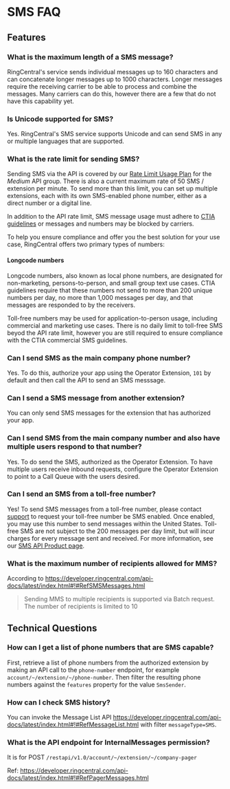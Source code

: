 # SMS FAQ

## Features

### What is the maximum length of a SMS message?

RingCentral's service sends individual messages up to 160 characters and can concatenate longer messages up to 1000 characters. Longer messages require the receiving carrier to be able to process and combine the messages. Many carriers can do this, however there are a few that do not have this capability yet.

### Is Unicode supported for SMS?

Yes. RingCentral's SMS service supports Unicode and can send SMS in any or multiple languages that are supported.

### What is the rate limit for sending SMS?

Sending SMS via the API is covered by our [Rate Limit Usage Plan](https://developer.ringcentral.com/api-docs/latest/index.html#!#APIRateLimits.html) for the *Medium* API group. There is also a current maximum rate of 50 SMS / extension per minute. To send more than this limit, you can set up multiple extensions, each with its own SMS-enabled phone number, either as a direct number or a digital line.

In addition to the API rate limit, SMS message usage must adhere to [CTIA guidelines](https://www.ctia.org/the-wireless-industry/industry-commitments/messaging-interoperability-sms-mms) or messages and numbers may be blocked by carriers.  

To help you ensure compliance and offer you the best solution for your use case, RingCentral offers two primary types of numbers:

#### Longcode numbers
Longcode numbers, also known as local phone numbers, are designated for non-marketing, persons-to-person, and small group text use cases.  CTIA guidelines require that these numbers not send to more than 200 unique numbers per day, no more than 1,000 messages per day, and that messages are responded to by the receivers.

Toll-free numbers may be used for application-to-person usage, including commercial and marketing use cases.  There is no daily limit to toll-free SMS beyod the API rate limit, however you are still required to ensure compliance with the CTIA commercial SMS guidelines.

### Can I send SMS as the main company phone number?

Yes. To do this, authorize your app using the Operator Extension, `101` by default and then call the API to send an SMS messsage.

### Can I send a SMS message from another extension?

You can only send SMS messages for the extension that has authorized your app.

### Can I send SMS from the main company number and also have multiple users respond to that number?

Yes. To do send the SMS, authorized as the Operator Extension. To have multiple users receive inbound requests, configure the Operator Extension to point to a Call Queue with the users desired.

### Can I send an SMS from a toll-free number?

Yes!  To send SMS messages from a toll-free number, please contact [support](https://support.ringcentral.com/s/?language=en_US) to request your toll-free number be SMS enabled.  Once enabled, you may use this number to send messages within the United States.  Toll-free SMS are not subject to the 200 messages per day limit, but will incur charges for every message sent and received.  For more information, see our [SMS API Product page](https://developers.ringcentral.com/api-products/sms). 

### What is the maximum number of recipients allowed for MMS?

According to https://developer.ringcentral.com/api-docs/latest/index.html#!#RefSMSMessages.html

> Sending MMS to multiple recipients is supported via Batch request. The number of recipients is limited to 10

## Technical Questions

### How can I get a list of phone numbers that are SMS capable?

First, retrieve a list of phone numbers from the authorized extension by making an API call to the `phone-number` endpoint, for example `account/~/extension/~/phone-number`. Then filter the resulting phone numbers against the `features` property for the value `SmsSender`.

### How can I check SMS history?

You can invoke the Message List API https://developer.ringcentral.com/api-docs/latest/index.html#!#RefMessageList.html with filter `messageType=SMS`.

### What is the API endpoint for InternalMessages permission?

It is for POST `/restapi/v1.0/account/~/extension/~/company-pager`

Ref: https://developer.ringcentral.com/api-docs/latest/index.html#!#RefPagerMessages.html

